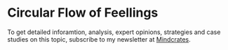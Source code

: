 # Circular Flow of Feellings

To get detailed inforamtion, analysis, expert opinions, strategies and case studies on this topic, subscribe to my newsletter at [Mindcrates](https://codingnninja.substack.com).